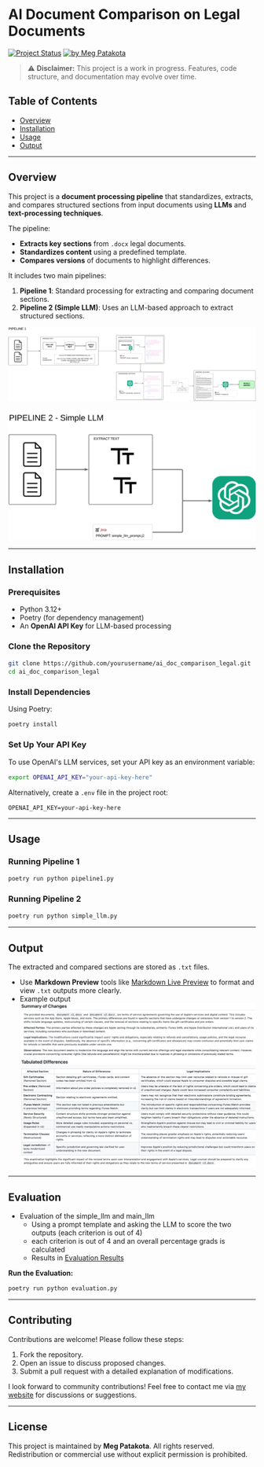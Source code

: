 # AI Document Comparison on Legal Documents

[![Project Status](https://img.shields.io/badge/Status-In%20Development-orange)]()
[![by Meg Patakota](https://img.shields.io/badge/by-Meg%20Patakota-blue)](https://megpatakota.co.uk)

> ⚠️ **Disclaimer:** This project is a work in progress. Features, code structure, and documentation may evolve over time.

## Table of Contents
- [Overview](#overview)
- [Installation](#installation)
- [Usage](#usage)
- [Output](#output)

---

## Overview

This project is a **document processing pipeline** that standardizes, extracts, and compares structured sections from input documents using **LLMs** and **text-processing techniques**. 

The pipeline:
- **Extracts key sections** from `.docx` legal documents.
- **Standardizes content** using a predefined template.
- **Compares versions** of documents to highlight differences.

It includes two main pipelines:
1. **Pipeline 1**: Standard processing for extracting and comparing document sections.
2. **Pipeline 2 (Simple LLM)**: Uses an LLM-based approach to extract structured sections.

![Process Diagram - Pipeline1](./images/mainllm.png)

![Process Diagram - Pipeline2](./images/simplellm.png)

---

## Installation

### Prerequisites
- Python 3.12+
- Poetry (for dependency management)
- An **OpenAI API Key** for LLM-based processing

### Clone the Repository

```bash
git clone https://github.com/yourusername/ai_doc_comparison_legal.git
cd ai_doc_comparison_legal
```

### Install Dependencies
Using Poetry:

```bash
poetry install
```

### Set Up Your API Key

To use OpenAI's LLM services, set your API key as an environment variable:

```bash
export OPENAI_API_KEY="your-api-key-here"
```

Alternatively, create a `.env` file in the project root:

```
OPENAI_API_KEY=your-api-key-here
```

---

## Usage

### Running Pipeline 1 
```bash
poetry run python pipeline1.py 
```

### Running Pipeline 2 
```bash
poetry run python simple_llm.py 
```

---

## Output

The extracted and compared sections are stored as `.txt` files.

- Use **Markdown Preview** tools like [Markdown Live Preview](https://markdownlivepreview.com) to format and view `.txt` outputs more clearly.
- Example output 
![Mock Output Example](./images/mock_output_pipeline2.png)

---
## Evaluation

- Evaluation of the simple_llm and main_llm
    - Using a prompt template and asking the LLM to score the two outputs (each criterion is out of 4)
    - each criterion is out of 4 and an overall percentage grads is calculated
    - Results in [Evaluation Results](./data/output/evaluation_results.json)

**Run the Evaluation:**  
```bash
poetry run python evaluation.py
```


---

## Contributing

Contributions are welcome! Please follow these steps:
1. Fork the repository.
2. Open an issue to discuss proposed changes.
3. Submit a pull request with a detailed explanation of modifications.

I look forward to community contributions! Feel free to contact me via [my website](https://megpatakota.co.uk) for discussions or suggestions.

---

## License

This project is maintained by **Meg Patakota**. All rights reserved. Redistribution or commercial use without explicit permission is prohibited.
